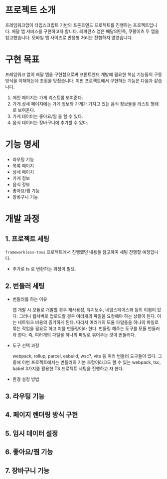 # 프로젝트 소개

프레임워크없이 타입스크립트 기반의 프론트엔드 프로젝트를 진행하는 프로젝트입니다. 배달 앱 서비스를 구현하고자 합니다. 레퍼런스 앱은 배달의민족, 쿠팡이츠 두 앱을 참고했습니다. 모바일 앱 사이즈로 반응형 처리는 진행하지 않았습니다.

# 구현 목표

프레임워크 없이 배달 앱을 구현함으로써 프론트엔드 개발에 필요한 핵심 기능들의 구동 방식을 이해하는데 초점을 맞췄습니다.
이번 프로젝트에서 구현하는 기능은 다음과 같습니다.

1. 메인 페이지는 가게 리스트를 보여준다.
2. 가게 상세 페이지에는 가게 정보와 가게가 가지고 있는 음식 정보들을 리스트 형태로 보여준다.
3. 가게 데이터는 좋아요/찜 을 할 수 있다.
4. 음식 데이터는 장바구니에 추가할 수 있다.

# 기능 명세

- 라우팅 기능
- 목록 페이지
- 상세 페이지
- 가게 정보
- 음식 정보
- 좋아요/찜 기능
- 장바구니 기능

# 개발 과정

## 1. 프로젝트 세팅

`frameworkless-toss` 프로젝트에서 진행했던 내용들 참고하여 세팅 진행할 예정입니다.

- 추가로 ts 로 변환하는 과정이 필요.

## 2. 번들러 세팅

- 번들러를 하는 이유
  
  앱 개발 시 모듈로 개발할 경우 재사용성, 유지보수, 네임스페이스화 등의 이점이 있다. 그러나 웹서버로 업로드할 경우 여러개의 파일을 요청해야 하는 상황이 된다. 이는 네트워크 비용의 증가하게 된다.
  따라서 여러개의 모듈 파일들을 하나의 파일로 묶는 작업을 필요로 하고 이를 번들링이라 한다.
  번들링 해주는 도구를 모듈 번들러라 한다.
  즉, 여러개의 파일을 하나의 파일로 묶어주는 것이 번들러다.
  
- 도구 선택 과정

  webpack, rollup, parcel, esbuild, wsc?, vite 등 여러 번들러 도구들이 있다.
  그중에 이번 프로젝트에서는 번들러의 기본 조합이라고도 할 수 있는 webpack, tsc, babel 3가지를 활용한 TS 프로젝트 세팅을 진행하고 자 한다.

  
- 환경 설정 방법

## 3. 라우팅 기능

## 4. 페이지 렌더링 방식 구현

## 5. 임시 데이터 설정

## 6. 좋아요/찜 기능

## 7. 장바구니 기능

